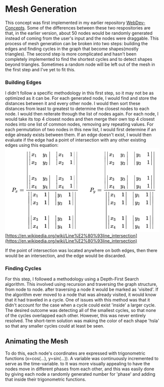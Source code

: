 # Mesh Generation
This concept was first implemented in my earlier repository [WebDev-Concepts](https://github.com/mjj0013/WebDev-Concepts). Some of the differences between these two respositories are that, in the earlier version, about 50 nodes would be randomly generated instead of coming from the user's input and the nodes were draggable. This process of mesh generation can be broken into two steps: building the edges and finding cycles in the graph that become shapes(mostly triangles). The second step is more complicated and hasn't been completely implemented to find the shortest cycles and to detect shapes beyond triangles. Sometimes a random node will be left out of the mesh in the first step and I've yet to fit this. 

### Building Edges
I didn't follow a specific methodology in this first step, so it may not be as optimized as it can be. For each generated node, I would find and store the distances between it and every other node. I would then sort these distances from least to greatest to determine the closest nodes to each node.
I would then reiterate through the list of nodes again. For each node, I would take its top 4 closest nodes and then merge their own top 4 closest nodes into one list of common nodes, removing any repeating values. For each permutation of two nodes in this new list, I would first determine if an edge already exists between them. If an edge doesn't exist, I would then evaluate if the edge had a point of intersection with any other existing edges using this equation:
![formula1](../lineIntersectionFormula.png)
[https://en.wikipedia.org/wiki/Line%E2%80%93line_intersection](https://en.wikipedia.org/wiki/Line%E2%80%93line_intersection)

If the point of intersection was located anywhere on both edges, then there would be an intersection, and the edge would be discarded.


### Finding Cycles
For this step, I followed a methodology using a Depth-First Search algorithm. This involved using recursion and traversing the graph structure, from node to node. after traversing a node it would be marked as 'visited'. If the algorithm ever moved to a node that was already visited, it would know that it had traveled in a cycle. One of issues with this method was that it didn't account for the case when a cycle could exist 'inside' a larger cycle. The desired outcome was detecting all of the smallest cycles, so that none of the cycles overlapped each other. However, this was never entirely resolved. The short-term solution was making the color of each shape 'hsla' so that any smaller cycles could at least be seen. 

## Animating the Mesh
To do this, each node's coordinates are expressed with trigonometric functions (x=cos(...), y=sin(...)). A variable was continuously incremented to serve as the time-variable. to It was more visually appealing to have the nodes move in different phases from each other, and this was easily done by giving each node a randomly generated number for 'phase' and adding that inside their trigonometric functions.

